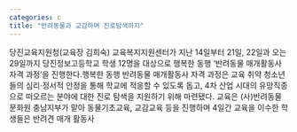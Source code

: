```yaml
---
categories: c
title: "반려동물과 교감하며 진로탐색까지"
---
```

당진교육지원청(교육장 김희숙) 교육복지지원센터가 지난 14일부터 21일, 22일과 오는 29일까지 당진정보고등학교 학생 12명을 대상으로 행복한 동행 ‘반려동물 매개활동사 자격 과정’을 진행한다.행복한 동행 반려동물 매개활동사 자격 과정은 교육 취약 청소년들의 심리·정서적 안정을 통해 학교에 적응할 수 있도록 돕고, 4차 산업 시대의 유망직종으로 떠오르는 분야에 대한 진로 탐색을 지원하기 위해 마련됐다. 교육은 (사)반려동물문화원 충남지부가 맡아 동물기초교육, 교감교육 등을 진행하며 4일간 교육을 이수한 학생들은 반려견 매개 활동사
